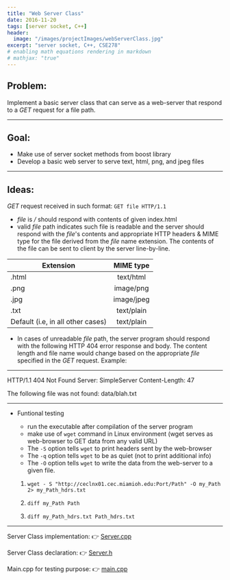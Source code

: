 ```yaml
---
title: "Web Server Class"
date: 2016-11-20
tags: [server socket, C++]
header:
  image: "/images/projectImages/webServerClass.jpg"
excerpt: "server socket, C++, CSE278"
# enabling math equations rendering in markdown
# mathjax: "true"
---
```

## Problem:
Implement a basic server class that can serve as a web-server that respond to a *GET* request for a file path.

___
## Goal:
  * Make use of server socket methods from boost library
  * Develop a basic web server to serve text, html, png, and jpeg files

___
## Ideas:
*GET* request received in such format: `GET file HTTP/1.1`
   * *file* is */* should respond with contents of given index.html
   * valid *file* path indicates such file is readable and the server should respond with the *file*'s contents and appropriate HTTP headers & MIME type for the file derived from the *file* name extension. The contents of the file can be sent to client by the server line-by-line.

   | Extension     | MIME type     |
   | ------------- |:-------------:|
   | .html         | text/html     |
   | .png          | image/png     |  
   | .jpg          | image/jpeg    |  
   | .txt          | text/plain    |
   | Default (i.e, in all other cases) | text/plain|

   * In cases of unreadable *file* path, the server program should respond with the following HTTP 404 error response and body. The content length and file name would change based on the appropriate *file* specified in the *GET* request.
   Example:

___
HTTP/1.1 404 Not Found
Server: SimpleServer
Content-Length: 47

The following file was not found: data/blah.txt

___

  * Funtional testing
    - run the executable after compilation of the server program
    - make use of `wget` command in Linux environment (wget serves as web-browser to GET data from any valid URL)
    - The `-S` option tells `wget` to print headers sent by the web-browser
    - The `-q` option tells `wget` to be as quiet (not to print additional info)
    - The `-O` option tells `wget` to write the data from the web-server to a given file.

    1. `wget - S "http://ceclnx01.cec.miamioh.edu:Port/Path" -O my_Path 2> my_Path_hdrs.txt`

    2. `diff my_Path Path`

    3. `diff my_Path_hdrs.txt Path_hdrs.txt`

___
Server Class implementation:
:point_right: [Server.cpp](https://github.com/kaiLiGit/CSE278Project/blob/master/Project4/Server.cpp)

Server Class declaration:
:point_right: [Server.h](https://github.com/kaiLiGit/CSE278Project/blob/master/Project4/Server.h)

Main.cpp for testing purpose:
:point_right: [main.cpp](https://github.com/kaiLiGit/CSE278Project/blob/master/Project4/main.cpp)
